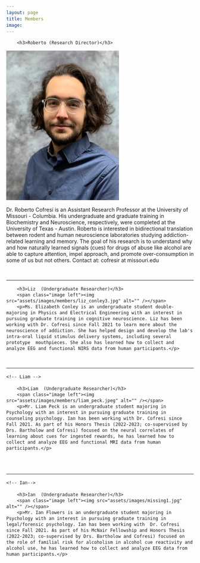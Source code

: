 ```yaml
---
layout: page
title: Members
image: 
---
```


<!-- Roberto-->
		<h3>Roberto (Research Director)</h3>
<span class="image left"><img src="assets/images/members/roberto_cofresi1.jpg" alt="" /></span> 
		<p>Dr. Roberto Cofresí is an Assistant Research Professor at the University of Missouri - Columbia. His undergraduate and graduate training in Biochemistry and Neuroscience, respectively, were completed at the University of Texas - Austin. Roberto is interested in  bidirectional translation between rodent and human neuroscience laboratories studying addiction-related learning and memory. The goal of his research is to understand why and how naturally learned signals (cues) for drugs of abuse like alcohol are able to capture attention, impel approach, and promote over-consumption in some of us but not others. Contact at: cofresir at missouri.edu</p>
	
	
<br/>
<hr class="major" />	
	
<!-- Liz-->	

		<h3>Liz  (Undergraduate Researcher)</h3>
		<span class="image left"><img src="assets/images/members/liz_conley3.jpg" alt="" /></span>
		<p>Ms. Elizabeth Conley is an undergraduate student double-majoring in Physics and Electrical Engineering with an interest in pursuing graduate training in cognitive neuroscience. Liz has been working with Dr. Cofresi since Fall 2021 to learn more about the neuroscience of addiction. She has helped design and develop the lab's intra-oral liquid stimulus delivery systems, including several prototype  mouthpieces. She also has learned how to collect and analyze EEG and functional NIRS data from human participants.</p>

<br/>
<hr class="major" />	

	<!-- Liam -->

		<h3>Liam  (Undergraduate Researcher)</h3>
		<span class="image left"><img src="assets/images/members/liam_peck.jpeg" alt="" /></span>
		<p>Mr. Liam Peck is an undergraduate student majoring in Psychology with an interest in pursuing graduate training in counseling psychology. Ian has been working with Dr. Cofresi since Fall 2021. As part of his Honors Thesis (2022-2023; co-supervised by Drs. Bartholow and Cofresi) focused on the neural correlates of learning about cues for ingested rewards, he has learned how to collect and analyze EEG and functional MRI data from human participants.</p>

<br/>
<br/>
<hr class="major" />

	<!-- Ian-->

		<h3>Ian  (Undergraduate Researcher)</h3>
		<span class="image left"><img src="assets/images/missing1.jpg" alt="" /></span>
		<p>Mr. Ian Flowers is an undergraduate student majoring in Psychology with an interest in pursuing graduate training in legal/forensic psychology. Ian has been working with  Dr. Cofresi since Fall 2021. As part of his McNair Fellowship and Honors Thesis (2022-2023; co-supervised by Drs. Bartholow and Cofresi) focused on the role of familial risk for alcoholism in alcohol cue reactivity and alcohol use, he has learned how to collect and analyze EEG data from human participants.</p>






